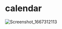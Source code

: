 # calendar
![Screenshot_1667312113](https://user-images.githubusercontent.com/99822778/199254324-ac89fb6c-58da-45c8-92ec-98a96d9fdd59.png)

